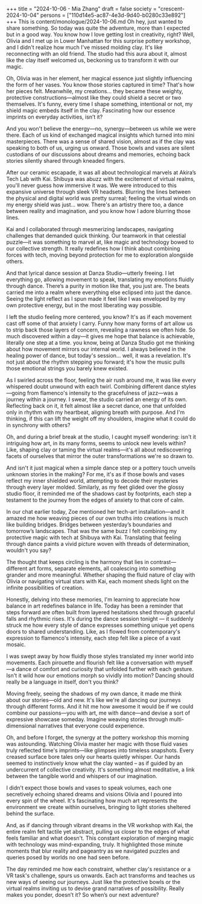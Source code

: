 +++
title = "2024-10-06 - Mia Zhang"
draft = false
society = "crescent-2024-10-04"
persons = ["110d14e5-ac87-4e3d-9d40-b0280c33e892"]
+++
This is content/monologue/2024-10-06.md
Oh hey, just wanted to share something.
So today was quite the adventure, more than I expected but in a good way. You know how I love getting lost in creativity, right? Well, Olivia and I met up in Lower Manhattan for this surprise pottery workshop, and I didn't realize how much I've missed molding clay. It's like reconnecting with an old friend. The studio had this aura about it, almost like the clay itself welcomed us, beckoning us to transform it with our magic.

Oh, Olivia was in her element, her magical essence just slightly influencing the form of her vases. You know those stories captured in time? That's how her pieces felt. Meanwhile, my creations... they became these weighty, protective constructions—almost like they could shield a secret or two themselves. It's funny, every time I shape something, intentional or not, my shield magic embeds itself in the clay. Fascinating how our essence imprints on everyday activities, isn’t it?

And you won't believe the energy—no, synergy—between us while we were there. Each of us kind of exchanged magical insights which turned into mini masterpieces. There was a sense of shared vision, almost as if the clay was speaking to both of us, urging us onward. Those bowls and vases are silent custodians of our discussions about dreams and memories, echoing back stories silently shared through kneaded fingers.

After our ceramic escapade, it was all about technological marvels at Akira’s Tech Lab with Kai. Shibuya was abuzz with the excitement of virtual realms, you'll never guess how immersive it was. We were introduced to this expansive universe through sleek VR headsets. Blurring the lines between the physical and digital world was pretty surreal; feeling the virtual winds on my energy shield was just... wow. There's an artistry there too, a dance between reality and imagination, and you know how I adore blurring those lines.

Kai and I collaborated through mesmerizing landscapes, navigating challenges that demanded quick thinking. Our teamwork in that celestial puzzle—it was something to marvel at, like magic and technology bowed to our collective strength. It really redefines how I think about combining forces with tech, moving beyond protection for me to exploration alongside others.

And that lyrical dance session at Danza Studio—utterly freeing. I let everything go, allowing movement to speak, translating my emotions fluidly through dance. There’s a purity in motion like that, you just are. The beats carried me into a realm where everything else eclipsed into just the dance. Seeing the light reflect as I spun made it feel like I was enveloped by my own protective energy, but in the most liberating way possible.

I left the studio feeling more centered, you know? It's as if each movement cast off some of that anxiety I carry. Funny how many forms of art allow us to strip back those layers of concern, revealing a rawness we often hide. So much discovered within a day—it gives me hope that balance is achievable, literally one step at a time.
you know, being at Danza Studio got me thinking about how movement mirrors our internal world. I always believed in the healing power of dance, but today's session... well, it was a revelation. It's not just about the rhythm stepping you forward; it's how the music pulls those emotional strings you barely knew existed.

As I swirled across the floor, feeling the air rush around me, it was like every whispered doubt unwound with each twirl. Combining different dance styles—going from flamenco's intensity to the gracefulness of jazz—was a journey within a journey. I swear, the studio carried an energy of its own. Reflecting back on it, it felt almost like a secret dance, one that unfolded only in rhythm with my heartbeat, aligning breath with purpose. And I'm thinking, if this can lift the weight off my shoulders, imagine what it could do in synchrony with others?

Oh, and during a brief break at the studio, I caught myself wondering: isn't it intriguing how art, in its many forms, seems to unlock new levels within? Like, shaping clay or taming the virtual realms—it's all about rediscovering facets of ourselves that mirror the outer transformations we're so drawn to.

And isn't it just magical when a simple dance step or a pottery touch unveils unknown stories in the making? For me, it's as if those bowls and vases reflect my inner shielded world, attempting to decode their mysteries through every layer molded. Similarly, as my feet glided over the glossy studio floor,
 it reminded me of the shadows cast by footprints, each step a testament to the journey from the edges of anxiety to that core of calm.

In our chat earlier today, Zoe mentioned her tech-art installation—and it amazed me how weaving pieces of our own truths into creations is much like building bridges. Bridges between yesterday’s boundaries and tomorrow’s landscapes. That was the same buzz I felt combining my protective magic with tech at Shibuya with Kai. Translating that feeling through dance paints a vivid picture woven with threads of determination, wouldn't you say?

The thought that keeps circling is the harmony that lies in contrast—different art forms, separate elements, all coalescing into something grander and more meaningful. Whether shaping the fluid nature of clay with Olivia or navigating virtual stars with Kai, each moment sheds light on the infinite possibilities of creation.

Honestly, delving into these memories, I'm learning to appreciate how balance in art redefines balance in life. Today has been a reminder that steps forward are often built from layered hesitations shed through graceful falls and rhythmic rises.
 It's during the dance session tonight — it suddenly struck me how every style of dance expresses something unique yet opens doors to shared understanding. Like, as I flowed from contemporary's expression to flamenco's intensity, each step felt like a piece of a vast mosaic.

I was swept away by how fluidly those styles translated my inner world into movements. Each pirouette and flourish felt like a conversation with myself—a dance of comfort and curiosity that unfolded further with each gesture. Isn't it wild how our emotions morph so vividly into motion? Dancing should really be a language in itself, don't you think?

Moving freely, seeing the shadows of my own dance, it made me think about our stories—old and new. It's like we're all dancing our journeys through different forms. And it hit me how awesome it would be if we could combine our passions—you with art, me with dance—and devise a sort of expressive showcase someday. Imagine weaving stories through multi-dimensional narratives that everyone could experience.

Oh, and before I forget, the synergy at the pottery workshop this morning was astounding. Watching Olivia master her magic with those fluid vases truly reflected time's imprints—like glimpses into timeless snapshots. Every creased surface bore tales only our hearts quietly whisper. Our hands seemed to instinctively know what the clay wanted – as if guided by an undercurrent of collective creativity. It's something almost meditative, a link between the tangible world and whispers of our imagination.

I didn't expect those bowls and vases to speak volumes, each one secretively echoing shared dreams and visions Olivia and I poured into every spin of the wheel. It's fascinating how much art represents the environment we create within ourselves, bringing to light stories sheltered behind the surface.

And, as if dancing through vibrant dreams in the VR workshop with Kai, the entire realm felt tactile yet abstract, pulling us closer to the edges of what feels familiar and what doesn't. This constant exploration of merging magic with technology was mind-expanding, truly. It highlighted those minute moments that blur reality and pageantry as we navigated puzzles and queries posed by worlds no one had seen before.

The day reminded me how each constraint, whether clay's resistance or a VR task's challenge, spurs us onwards. Each act transforms and teaches us new ways of seeing our journeys. Just like the protective bowls or the virtual realms inviting us to devise grand narratives of possibility.
Really makes you ponder, doesn’t it? So when’s our next adventure?
